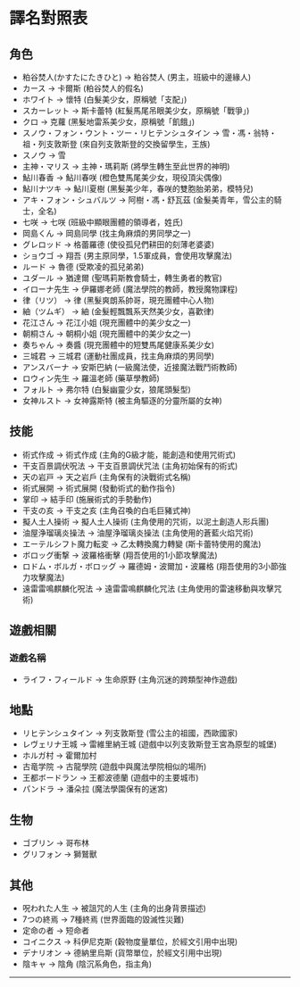 # 譯名對照表

## 角色
- 粕谷焚人(かすたにたきひと) → 粕谷焚人 (男主，班級中的邊緣人)
- カース → 卡爾斯 (粕谷焚人的假名)
- ホワイト → 懷特 (白髮美少女，原稱號「支配」)
- スカーレット → 斯卡蕾特 (紅髮馬尾吊眼美少女，原稱號「戰爭」)
- クロ → 克蘿 (黑髮地雷系美少女，原稱號「飢餓」)
- スノウ・フォン・ウント・ツー・リヒテンシュタイン → 雪・馮・翁特・祖・列支敦斯登 (來自列支敦斯登的交換留學生，王族)
- スノウ → 雪
- 主神・マリス → 主神・瑪莉斯 (將學生轉生至此世界的神明)
- 鮎川春香 → 鮎川春咲 (橙色雙馬尾美少女，現役頂尖偶像)
- 鮎川ナツキ → 鮎川夏樹 (黑髮美少年，春咲的雙胞胎弟弟，模特兒)
- アキ・フォン・シュバルツ → 阿樹・馮・舒瓦茲 (金髮美青年，雪公主的騎士，全名)
- 七咲 → 七咲 (班級中顯眼團體的領導者，姓氏)
- 岡島くん → 岡島同學 (找主角麻煩的男同學之一)
- グレロッド → 格蕾羅德 (使役孤兒們耕田的刻薄老婆婆)
- ショウゴ → 翔吾 (男主原同學，1.5軍成員，會使用攻擊魔法)
- ルード → 魯德 (受欺凌的孤兒弟弟)
- ユダール → 猶達爾 (聖瑪莉斯教會騎士，轉生勇者的教官)
- イローナ先生 → 伊羅娜老師 (魔法學院的教師，教授魔物課程)
- 律（リツ） → 律 (黑髮爽朗系帥哥，現充團體中心人物)
- 紬（ツムギ） → 紬 (金髮輕飄飄系天然美少女，喜歡律)
- 花江さん → 花江小姐 (現充團體中的美少女之一)
- 朝桐さん → 朝桐小姐 (現充團體中的美少女之一)
- 奏ちゃん → 奏醬 (現充團體中的短雙馬尾健康系美少女)
- 三城君 → 三城君 (運動社團成員，找主角麻煩的男同學)
- アンスバーナ → 安斯巴納 (一級魔法使，近接魔法戰鬥術教師)
- ロウィン先生 → 羅溫老師 (藥草學教師)
- フォルト → 弗尔特 (白髮幽靈少女，狼尾頭髮型)
- 女神ルスト → 女神露斯特 (被主角驅逐的分靈所屬的女神)

## 技能
- 術式作成 → 術式作成 (主角的G級才能，能創造和使用咒術式)
- 干支百景調伏呪法 → 干支百景調伏咒法 (主角初始保有的術式)
- 天の岩戸 → 天之岩戶 (主角保有的決戰術式名稱)
- 術式展開 → 術式展開 (發動術式的動作指令)
- 掌印 → 結手印 (施展術式的手勢動作)
- 干支の亥 → 干支之亥 (主角召喚的白毛巨豬式神)
- 擬人土人操術 → 擬人土人操術 (主角使用的咒術，以泥土創造人形兵團)
- 油屋浄瑠璃炎操法 → 油屋浄瑠璃炎操法 (主角使用的蒼藍火焰咒術)
- エーテルシフト魔力転変 → 乙太轉換魔力轉變 (斯卡蕾特使用的魔法)
- ボロッグ衝撃 → 波羅格衝擊 (翔吾使用的1小節攻擊魔法)
- ロドム・ボルガ・ボロッグ → 羅德姆・波爾加・波羅格 (翔吾使用的3小節強力攻擊魔法)
- 遠雷雷鳴麒麟化呪法 → 遠雷雷鳴麒麟化咒法 (主角使用的雷速移動與攻擊咒術)

## 遊戲相關
### 遊戲名稱
- ライフ・フィールド → 生命原野 (主角沉迷的跨類型神作遊戲)

## 地點
- リヒテンシュタイン → 列支敦斯登 (雪公主的祖國，西歐國家)
- レヴェリナ王城 → 雷維里納王城 (遊戲中以列支敦斯登王宮為原型的城堡)
- ホルガ村 → 霍爾加村
- 古竜学院 → 古龍學院 (遊戲中與魔法學院相似的場所)
- 王都ボードラン → 王都波德蘭 (遊戲中的主要城市)
- パンドラ → 潘朵拉 (魔法學園保有的迷宮)

## 生物
- ゴブリン → 哥布林
- グリフォン → 獅鷲獸

## 其他
- 呪われた人生 → 被詛咒的人生 (主角的出身背景描述)
- 7つの終焉 → 7種終焉 (世界面臨的毀滅性災難)
- 定命の者 → 短命者
- コイニクス → 科伊尼克斯 (穀物度量單位，於經文引用中出現)
- デナリオン → 德納里烏斯 (貨幣單位，於經文引用中出現)
- 陰キャ → 陰角 (陰沉系角色，指主角)

---